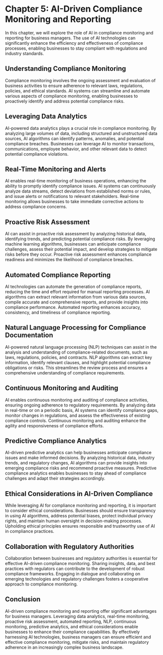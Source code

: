 Chapter 5: AI-Driven Compliance Monitoring and Reporting
========================================================

In this chapter, we will explore the role of AI in compliance monitoring and reporting for business managers. The use of AI technologies can significantly enhance the efficiency and effectiveness of compliance processes, enabling businesses to stay compliant with regulations and industry standards.

Understanding Compliance Monitoring
-----------------------------------

Compliance monitoring involves the ongoing assessment and evaluation of business activities to ensure adherence to relevant laws, regulations, policies, and ethical standards. AI systems can streamline and automate various aspects of compliance monitoring, enabling businesses to proactively identify and address potential compliance risks.

Leveraging Data Analytics
-------------------------

AI-powered data analytics plays a crucial role in compliance monitoring. By analyzing large volumes of data, including structured and unstructured data sources, AI algorithms can identify patterns, anomalies, and potential compliance breaches. Businesses can leverage AI to monitor transactions, communications, employee behavior, and other relevant data to detect potential compliance violations.

Real-Time Monitoring and Alerts
-------------------------------

AI enables real-time monitoring of business operations, enhancing the ability to promptly identify compliance issues. AI systems can continuously analyze data streams, detect deviations from established norms or rules, and issue alerts or notifications to relevant stakeholders. Real-time monitoring allows businesses to take immediate corrective actions to address compliance concerns.

Proactive Risk Assessment
-------------------------

AI can assist in proactive risk assessment by analyzing historical data, identifying trends, and predicting potential compliance risks. By leveraging machine learning algorithms, businesses can anticipate compliance challenges, assess their potential impact, and develop strategies to mitigate risks before they occur. Proactive risk assessment enhances compliance readiness and minimizes the likelihood of compliance breaches.

Automated Compliance Reporting
------------------------------

AI technologies can automate the generation of compliance reports, reducing the time and effort required for manual reporting processes. AI algorithms can extract relevant information from various data sources, compile accurate and comprehensive reports, and provide insights into compliance performance. Automated reporting enhances accuracy, consistency, and timeliness of compliance reporting.

Natural Language Processing for Compliance Documentation
--------------------------------------------------------

AI-powered natural language processing (NLP) techniques can assist in the analysis and understanding of compliance-related documents, such as laws, regulations, policies, and contracts. NLP algorithms can extract key information, identify relevant clauses, and highlight potential compliance obligations or risks. This streamlines the review process and ensures a comprehensive understanding of compliance requirements.

Continuous Monitoring and Auditing
----------------------------------

AI enables continuous monitoring and auditing of compliance activities, ensuring ongoing adherence to regulatory requirements. By analyzing data in real-time or on a periodic basis, AI systems can identify compliance gaps, monitor changes in regulations, and assess the effectiveness of existing compliance controls. Continuous monitoring and auditing enhance the agility and responsiveness of compliance efforts.

Predictive Compliance Analytics
-------------------------------

AI-driven predictive analytics can help businesses anticipate compliance issues and make informed decisions. By analyzing historical data, industry trends, and regulatory changes, AI algorithms can provide insights into emerging compliance risks and recommend proactive measures. Predictive compliance analytics enables businesses to stay ahead of compliance challenges and adapt their strategies accordingly.

Ethical Considerations in AI-Driven Compliance
----------------------------------------------

While leveraging AI for compliance monitoring and reporting, it is important to consider ethical considerations. Businesses should ensure transparency in using AI algorithms, address potential biases, protect individual privacy rights, and maintain human oversight in decision-making processes. Upholding ethical principles ensures responsible and trustworthy use of AI in compliance practices.

Collaboration with Regulatory Authorities
-----------------------------------------

Collaboration between businesses and regulatory authorities is essential for effective AI-driven compliance monitoring. Sharing insights, data, and best practices with regulators can contribute to the development of robust compliance frameworks. Engaging in dialogue and collaborating on emerging technologies and regulatory challenges fosters a cooperative approach to compliance monitoring.

Conclusion
----------

AI-driven compliance monitoring and reporting offer significant advantages for business managers. Leveraging data analytics, real-time monitoring, proactive risk assessment, automated reporting, NLP, continuous monitoring, predictive analytics, and ethical considerations enable businesses to enhance their compliance capabilities. By effectively harnessing AI technologies, business managers can ensure efficient and effective compliance monitoring, mitigate risks, and maintain regulatory adherence in an increasingly complex business landscape.
